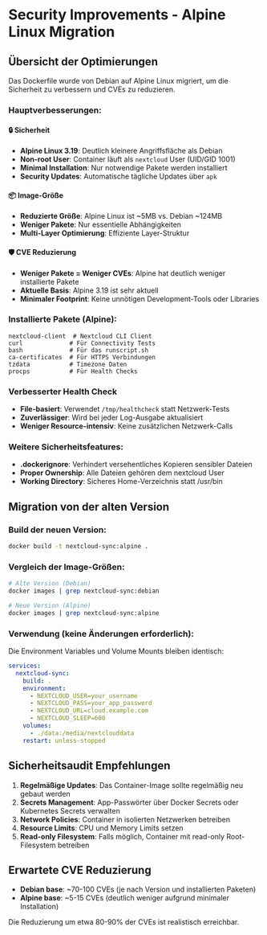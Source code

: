 # Security Improvements - Alpine Linux Migration

## Übersicht der Optimierungen

Das Dockerfile wurde von Debian auf Alpine Linux migriert, um die Sicherheit zu verbessern und CVEs zu reduzieren.

### Hauptverbesserungen:

#### 🔒 Sicherheit
- **Alpine Linux 3.19**: Deutlich kleinere Angriffsfläche als Debian
- **Non-root User**: Container läuft als `nextcloud` User (UID/GID 1001)
- **Minimal Installation**: Nur notwendige Pakete werden installiert
- **Security Updates**: Automatische tägliche Updates über `apk`

#### 📦 Image-Größe
- **Reduzierte Größe**: Alpine Linux ist ~5MB vs. Debian ~124MB
- **Weniger Pakete**: Nur essentielle Abhängigkeiten
- **Multi-Layer Optimierung**: Effiziente Layer-Struktur

#### 🛡️ CVE Reduzierung
- **Weniger Pakete = Weniger CVEs**: Alpine hat deutlich weniger installierte Pakete
- **Aktuelle Basis**: Alpine 3.19 ist sehr aktuell
- **Minimaler Footprint**: Keine unnötigen Development-Tools oder Libraries

### Installierte Pakete (Alpine):
```
nextcloud-client  # Nextcloud CLI Client
curl             # Für Connectivity Tests  
bash             # Für das runscript.sh
ca-certificates  # Für HTTPS Verbindungen
tzdata           # Timezone Daten
procps           # Für Health Checks
```

### Verbesserter Health Check
- **File-basiert**: Verwendet `/tmp/healthcheck` statt Netzwerk-Tests
- **Zuverlässiger**: Wird bei jeder Log-Ausgabe aktualisiert
- **Weniger Resource-intensiv**: Keine zusätzlichen Netzwerk-Calls

### Weitere Sicherheitsfeatures:
- **.dockerignore**: Verhindert versehentliches Kopieren sensibler Dateien
- **Proper Ownership**: Alle Dateien gehören dem nextcloud User
- **Working Directory**: Sicheres Home-Verzeichnis statt /usr/bin

## Migration von der alten Version

### Build der neuen Version:
```bash
docker build -t nextcloud-sync:alpine .
```

### Vergleich der Image-Größen:
```bash
# Alte Version (Debian)
docker images | grep nextcloud-sync:debian

# Neue Version (Alpine)  
docker images | grep nextcloud-sync:alpine
```

### Verwendung (keine Änderungen erforderlich):
Die Environment Variables und Volume Mounts bleiben identisch:

```yaml
services:
  nextcloud-sync:
    build: .
    environment:
      - NEXTCLOUD_USER=your_username
      - NEXTCLOUD_PASS=your_app_password
      - NEXTCLOUD_URL=cloud.example.com
      - NEXTCLOUD_SLEEP=600
    volumes:
      - ./data:/media/nextclouddata
    restart: unless-stopped
```

## Sicherheitsaudit Empfehlungen

1. **Regelmäßige Updates**: Das Container-Image sollte regelmäßig neu gebaut werden
2. **Secrets Management**: App-Passwörter über Docker Secrets oder Kubernetes Secrets verwalten
3. **Network Policies**: Container in isolierten Netzwerken betreiben
4. **Resource Limits**: CPU und Memory Limits setzen
5. **Read-only Filesystem**: Falls möglich, Container mit read-only Root-Filesystem betreiben

## Erwartete CVE Reduzierung

- **Debian base**: ~70-100 CVEs (je nach Version und installierten Paketen)
- **Alpine base**: ~5-15 CVEs (deutlich weniger aufgrund minimaler Installation)

Die Reduzierung um etwa 80-90% der CVEs ist realistisch erreichbar.
